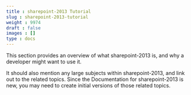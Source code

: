 ```yaml
---
title : sharepoint-2013 Tutorial
slug : sharepoint-2013-tutorial
weight : 9974
draft : false
images : []
type : docs
---
```


This section provides an overview of what sharepoint-2013 is, and why a developer might want to use it.

It should also mention any large subjects within sharepoint-2013, and link out to the related topics.  Since the Documentation for sharepoint-2013 is new, you may need to create initial versions of those related topics.

